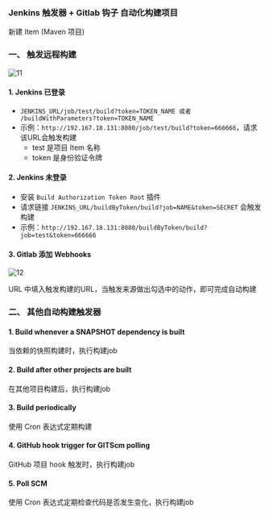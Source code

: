### Jenkins 触发器 + Gitlab 钩子  自动化构建项目
新建 Item (Maven 项目)
### 一、 触发远程构建
![11](https://fgq233.github.io/imgs/jenkins/011.png)

#### 1. Jenkins 已登录
* `JENKINS_URL/job/test/build?token=TOKEN_NAME 或者 /buildWithParameters?token=TOKEN_NAME`
* 示例：`http://192.167.18.131:8080/job/test/build?token=666666`，请求该URL会触发构建 
  * test 是项目 Item 名称
  * token 是身份验证令牌


#### 2. Jenkins 未登录
* 安装 `Build Authorization Token Root` 插件 
* 请求链接 `JENKINS_URL/buildByToken/build?job=NAME&token=SECRET` 会触发构建
* 示例：`http://192.167.18.131:8080/buildByToken/build?job=test&token=666666`
   


#### 3. Gitlab 添加 Webhooks
![12](https://fgq233.github.io/imgs/jenkins/012.png)

URL 中填入触发构建的URL，当触发来源做出勾选中的动作，即可完成自动构建


### 二、 其他自动构建触发器
#### 1. Build whenever a SNAPSHOT dependency is built
当依赖的快照构建时，执行构建job

#### 2. Build after other projects are built
在其他项目构建后，执行构建job

#### 3. Build periodically
使用 Cron 表达式定期构建

#### 4. GitHub hook trigger for GITScm polling
GitHub 项目 hook 触发时，执行构建job

#### 5. Poll SCM
使用 Cron 表达式定期检查代码是否发生变化，执行构建job
















